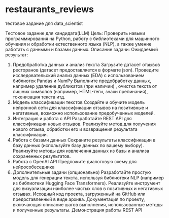 # restaurants_reviews
тестовое задание для data_scientist

Тестовое задание для кандидата(LLM)
Цель: Проверить навыки программирования на Python, работу с библиотеками для машинного обучения и обработки
естественного языка (NLP), а также умение работать с данными и базами данных.
Описание задачи:
Ожидаемый результат:
1. Предобработка данных и анализ текста
Загрузите датасет отзывов ресторанов (датасет предоставляется в формате json).
Проведите исследовательский анализ данных (EDA) с использованием библиотек Pandas и NumPy
Выполните предобработку данных, например удаление дубликатов (при наличии) , очистка текста от лишних
символов (например, HTML-теги, знаки препинания), токенизация текста итд.
2. Модель классификации текстов
Создайте и обучите модель нейронной сети для классификации отзывов на позитивные и негативные, возможно
использование предобученных моделей.
3. Интеграция и работа с API
Разработайте REST API для классификации новых отзывов.
Реализуйте метод для получения нового отзыва, обработки его и возвращения результата классификации.
4. Работа с базами данных
Сохраните результаты классификации в базу данных (используйте базу данных по вашему выбору).
Реализуйте методы для извлечения данных из базы и анализа сохраненных результатов.
5. Работа с OpenAI API
Предложите диалоговую схему для нейрособеседника
6. Дополнительные задачи (опционально)
Разработайте простую модель для генерации текста, используя библиотеки NLP (например из библиотеки Hugging
Face Transformers).
Реализуйте инструмент для визуализации наиболее частых слов в позитивных и негативных отзывах.
Исходный код проекта, загруженный на GitHub или предоставленный в виде архива.
Документация по проекту, включающая описание шагов выполнения, использованные методы и полученные результаты.
Демонстрация работы REST API
